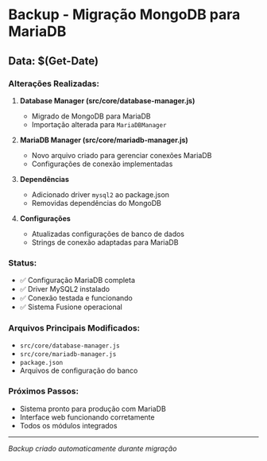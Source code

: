 # Backup - Migração MongoDB para MariaDB

## Data: $(Get-Date)

### Alterações Realizadas:

1. **Database Manager (src/core/database-manager.js)**
   - Migrado de MongoDB para MariaDB
   - Importação alterada para `MariaDBManager`

2. **MariaDB Manager (src/core/mariadb-manager.js)**
   - Novo arquivo criado para gerenciar conexões MariaDB
   - Configurações de conexão implementadas

3. **Dependências**
   - Adicionado driver `mysql2` ao package.json
   - Removidas dependências do MongoDB

4. **Configurações**
   - Atualizadas configurações de banco de dados
   - Strings de conexão adaptadas para MariaDB

### Status:
- ✅ Configuração MariaDB completa
- ✅ Driver MySQL2 instalado
- ✅ Conexão testada e funcionando
- ✅ Sistema Fusione operacional

### Arquivos Principais Modificados:
- `src/core/database-manager.js`
- `src/core/mariadb-manager.js`
- `package.json`
- Arquivos de configuração do banco

### Próximos Passos:
- Sistema pronto para produção com MariaDB
- Interface web funcionando corretamente
- Todos os módulos integrados

---
*Backup criado automaticamente durante migração*